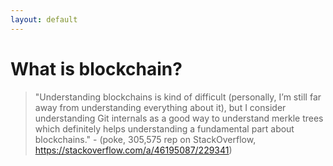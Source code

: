 ```yaml
---
layout: default
---
```


# What is blockchain?

> "Understanding blockchains is kind of difficult (personally, I’m still far away from understanding everything about it), but I consider understanding Git internals as a good way to understand merkle trees which definitely helps understanding a fundamental part about blockchains." - (poke, 305,575 rep on StackOverflow, https://stackoverflow.com/a/46195087/229341)
